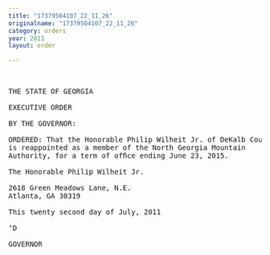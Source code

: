 ```yaml
---
title: "17379504107_22_11_26"
originalname: "17379504107_22_11_26"
category: orders
year: 2011
layout: order

---
```

<pre>
 

THE STATE OF GEORGIA

EXECUTIVE ORDER

BY THE GOVERNOR:

ORDERED: That the Honorable Philip Wilheit Jr. of DeKalb County, Georgia,
is reappointed as a member of the North Georgia Mountain
Authority, for a term of ofﬁce ending June 23, 2015.

The Honorable Philip Wilheit Jr.

2618 Green Meadows Lane, N.E.
Atlanta, GA 30319

This twenty second day of July, 2011

‘D

GOVERNOR

</pre>
